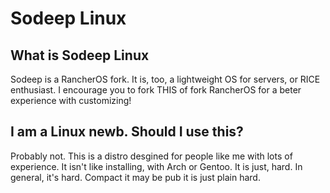 # Sodeep Linux
## What is Sodeep Linux
Sodeep is a RancherOS fork. It is, too, a lightweight OS for servers, or RICE enthusiast. I encourage you to fork THIS of fork RancherOS for a beter experience with customizing!
## I am a Linux newb. Should I use this?
Probably not. This is a distro desgined for people like me with lots of experience. It isn't like installing, with Arch or Gentoo. It is just, hard. In general, it's hard. Compact it may be pub it is just plain hard.
